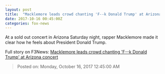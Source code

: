 ```yaml
---
layout: post
title:  "Macklemore leads crowd chanting 'F--k Donald Trump' at Arizona concert"
date: 2017-10-16 00:45:00Z
categories: fox-news
---
```


At a sold out concert in Arizona Saturday night, rapper Macklemore made it clear how he feels about President Donald Trump.


Full story on F3News: [Macklemore leads crowd chanting 'F--k Donald Trump' at Arizona concert](http://www.f3nws.com/n/HnEsg)

> Posted on: Monday, October 16, 2017 12:45:00 AM
